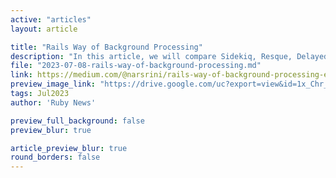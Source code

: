 ```yaml
---
active: "articles"
layout: article

title: "Rails Way of Background Processing"
description: "In this article, we will compare Sidekiq, Resque, Delayed Job, and Active Job, providing insights and examples to help you choose the ideal background worker for your Rails application."
file: "2023-07-08-rails-way-of-background-processing.md"
link: https://medium.com/@narsrini/rails-way-of-background-processing-e06c560dc54a
preview_image_link: "https://drive.google.com/uc?export=view&id=1x_Chr_QES9Fk5IkpSJ-coCiYsEPH5OFB"
tags: Jul2023
author: 'Ruby News'

preview_full_background: false
preview_blur: true

article_preview_blur: true
round_borders: false
---
```


